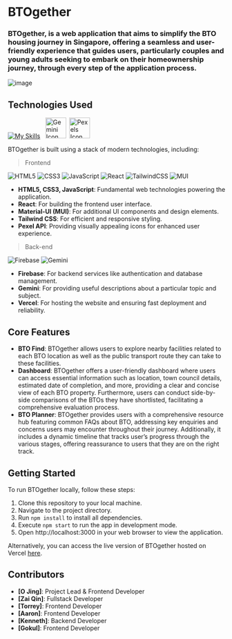 # BTOgether

<h3>BTOgether, is a web application that aims to simplify the BTO housing journey in Singapore, offering a seamless and user-friendly experience that guides users, particularly couples and young adults seeking to embark on their homeownership journey, through every step of the application process.</h3>

![image](https://github.com/J0JIng/BTOgether/assets/111691710/ba4c7d37-5d9d-4e96-a354-bf4cc36faeeb)

## Technologies Used
[![My Skills](https://skillicons.dev/icons?i=react,firebase,tailwind,mui,vercel,html,css,js,github,npm,vscode&theme=dark)](https://skillicons.dev)
&nbsp;&nbsp;<img src="https://www.gstatic.com/lamda/images/favicon_v1_150160cddff7f294ce30.svg" width="48px" height="48px" alt="Gemini Icon" />&nbsp;&nbsp;<img src="https://avatars.githubusercontent.com/u/12876026?s=200&v=4" width="48px" height="48px" alt="Pexels Icon" />

BTOgether is built using a stack of modern technologies, including:
> Frontend

![HTML5](https://img.shields.io/badge/html5-%23E34F26.svg?style=for-the-badge&logo=html5&logoColor=white)
![CSS3](https://img.shields.io/badge/css3-%231572B6.svg?style=for-the-badge&logo=css3&logoColor=white)
![JavaScript](https://img.shields.io/badge/javascript-%23323330.svg?style=for-the-badge&logo=javascript&logoColor=%23F7DF1E)
![React](https://img.shields.io/badge/react-%2320232a.svg?style=for-the-badge&logo=react&logoColor=%2361DAFB)
![TailwindCSS](https://img.shields.io/badge/tailwindcss-%2338B2AC.svg?style=for-the-badge&logo=tailwind-css&logoColor=white)
![MUI](https://img.shields.io/badge/MUI-%230081CB.svg?style=for-the-badge&logo=mui&logoColor=white)
- **HTML5, CSS3, JavaScript**: Fundamental web technologies powering the application.
- **React**: For building the frontend user interface.
- **Material-UI (MUI)**: For additional UI components and design elements.
- **Tailwind CSS**: For efficient and responsive styling.
- **Pexel API**: Providing visually appealing icons for enhanced user experience.
> Back-end

![Firebase](https://img.shields.io/badge/firebase-%23039BE5.svg?style=for-the-badge&logo=firebase)
![Gemini](https://img.shields.io/badge/Gemini-8E75B2?style=for-the-badge&logo=googlebard&logoColor=fff)
- **Firebase**: For backend services like authentication and database management.
- **Gemini**: For providing useful descriptions about a particular topic and subject.
- **Vercel**: For hosting the website and ensuring fast deployment and reliability.

## Core Features
- **BTO Find**: BTOgether allows users to explore nearby facilities related to each BTO location as well as the public transport route they can take to these facilities.
- **Dashboard**: BTOgether offers a user-friendly dashboard where users can access essential information such as location, town council details, estimated date of completion, and more, providing a clear and concise view of each BTO property. Furthermore, users can conduct side-by-side comparisons of the BTOs they have shortlisted, facilitating a comprehensive evaluation process.
- **BTO Planner**: BTOgether provides users with a comprehensive resource hub featuring common FAQs about BTO, addressing key enquiries and concerns users may encounter throughout their journey. Additionally, it includes a dynamic timeline that tracks user’s progress through the various stages, offering reassurance to users that they are on the right track.


## Getting Started
To run BTOgether locally, follow these steps:

1. Clone this repository to your local machine.
2. Navigate to the project directory.
3. Run `npm install` to install all dependencies.
4. Execute `npm start` to run the app in development mode.
5. Open http://localhost:3000 in your web browser to view the application.

Alternatively, you can access the live version of BTOgether hosted on Vercel [here](https://btogether-zq.vercel.app/).

## Contributors
- **[O Jing]**: Project Lead & Frontend Developer
- **[Zai Qin]**: Fullstack Developer
- **[Torrey]**: Frontend Developer
- **[Aaron]**: Frontend Developer
- **[Kenneth]**: Backend Developer
- **[Gokul]**: Frontend Developer